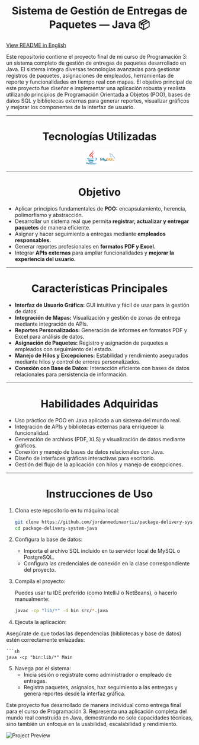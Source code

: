<h1 align="center">Sistema de Gestión de Entregas de Paquetes — Java 📦</h1>

<p align="left">
  <a href="README.md" target="_blank">
    View README in English
  </a>
</p>

<p>
  Este repositorio contiene el proyecto final de mi curso de Programación 3: un sistema completo de gestión de entregas de paquetes desarrollado en Java. El sistema integra diversas tecnologías avanzadas para gestionar registros de paquetes, asignaciones de empleados, herramientas de reporte y funcionalidades en tiempo real con mapas. El objetivo principal de este proyecto fue diseñar e implementar una aplicación robusta y realista utilizando principios de Programación Orientada a Objetos (POO), bases de datos SQL y bibliotecas externas para generar reportes, visualizar gráficos y mejorar los componentes de la interfaz de usuario.
</p>

<hr>

<h1 align="center">Tecnologías Utilizadas</h1>

<div align="center">
  <img src="https://github.com/devicons/devicon/blob/master/icons/java/java-original.svg" alt="Java" title="Java" width="40px">
  <img src="https://github.com/devicons/devicon/blob/master/icons/mysql/mysql-original-wordmark.svg" alt="SQL" title="SQL" width="40px">
</div>

<hr>

<h1 align="center">Objetivo</h1>

<ul>
  <li>Aplicar principios fundamentales de <b>POO:</b> encapsulamiento, herencia, polimorfismo y abstracción.</li>
  <li>Desarrollar un sistema real que permita <b>registrar, actualizar y entregar paquetes</b> de manera eficiente.</li>
  <li>Asignar y hacer seguimiento a entregas mediante <b>empleados responsables.</b></li>
  <li>Generar reportes profesionales en <b>formatos PDF y Excel.</b></li>
  <li>Integrar <b>APIs externas</b> para ampliar funcionalidades y <b>mejorar la experiencia del usuario.</b></li>
</ul>

<hr>

<h1 align="center">Características Principales</h1>

<ul>
  <li><b>Interfaz de Usuario Gráfica:</b> GUI intuitiva y fácil de usar para la gestión de datos.</li>
  <li><b>Integración de Mapas:</b> Visualización y gestión de zonas de entrega mediante integración de APIs.</li>
  <li><b>Reportes Personalizados:</b> Generación de informes en formatos PDF y Excel para análisis de datos.</li>
  <li><b>Asignación de Paquetes:</b> Registro y asignación de paquetes a empleados con seguimiento del estado.</li>
  <li><b>Manejo de Hilos y Excepciones:</b> Estabilidad y rendimiento asegurados mediante hilos y control de errores personalizados.</li>
  <li><b>Conexión con Base de Datos:</b> Interacción eficiente con bases de datos relacionales para persistencia de información.</li>
</ul>

<hr>

<h1 align="center">Habilidades Adquiridas</h1>

<ul>
  <li>Uso práctico de POO en Java aplicado a un sistema del mundo real.</li>
  <li>Integración de APIs y bibliotecas externas para enriquecer la funcionalidad.</li>
  <li>Generación de archivos (PDF, XLS) y visualización de datos mediante gráficos.</li>
  <li>Conexión y manejo de bases de datos relacionales con Java.</li>
  <li>Diseño de interfaces gráficas interactivas para escritorio.</li>
  <li>Gestión del flujo de la aplicación con hilos y manejo de excepciones.</li>
</ul>

<hr>

<h1 align="center">Instrucciones de Uso</h1>

1. Clona este repositorio en tu máquina local:
   ```sh
   git clone https://github.com/jordanmedinaortiz/package-delivery-system-java.git
   cd package-delivery-system-java
2. Configura la base de datos:
   <ul>
     <li>Importa el archivo SQL incluido en tu servidor local de MySQL o PostgreSQL.</li>
     <li>Configura las credenciales de conexión en la clase correspondiente del proyecto.</li>
   </ul>

3. Compila el proyecto:
   <p>Puedes usar tu IDE preferido (como IntelliJ o NetBeans), o hacerlo manualmente:</p>
   
   ```sh
   javac -cp "lib/*" -d bin src/*.java

4. Ejecuta la aplicación:
  <p>Asegúrate de que todas las dependencias (bibliotecas y base de datos) estén correctamente enlazadas:</p>
   
    ```sh
    java -cp "bin:lib/*" Main

5. Navega por el sistema:
   <ul>
     <li>Inicia sesión o regístrate como administrador o empleado de entregas.</li>
     <li>Registra paquetes, asígnalos, haz seguimiento a las entregas y genera reportes desde la interfaz gráfica.</li>
   </ul>

<p>Este proyecto fue desarrollado de manera individual como entrega final para el curso de Programación 3. Representa una aplicación completa del mundo real construida en Java, demostrando no solo capacidades técnicas, sino también un enfoque en la usabilidad, escalabilidad y rendimiento.</p>
<img src="package-delivery-system-java.png" alt="Project Preview" title="Package Delivery System Java" />
